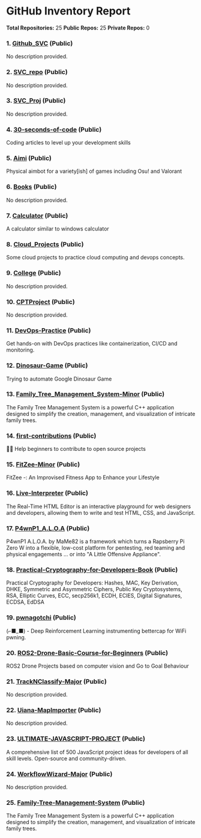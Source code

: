 # GitHub Inventory Report
**Total Repositories:** 25
**Public Repos:** 25
**Private Repos:** 0

### 1. [Github_SVC](https://github.com/Aditinegi97/Github_SVC) (Public)
No description provided.

### 2. [SVC_repo](https://github.com/Aditinegi97/SVC_repo) (Public)
No description provided.

### 3. [SVC_Proj](https://github.com/AniBasak/SVC_Proj) (Public)
No description provided.

### 4. [30-seconds-of-code](https://github.com/lucifer47C/30-seconds-of-code) (Public)
Coding articles to level up your development skills

### 5. [Aimi](https://github.com/lucifer47C/Aimi) (Public)
Physical aimbot for a variety[ish] of games including Osu! and Valorant

### 6. [Books](https://github.com/lucifer47C/Books) (Public)
No description provided.

### 7. [Calculator](https://github.com/lucifer47C/Calculator) (Public)
A calculator similar to windows calculator

### 8. [Cloud_Projects](https://github.com/lucifer47C/Cloud_Projects) (Public)
Some cloud projects to practice cloud computing and devops concepts.

### 9. [College](https://github.com/lucifer47C/College) (Public)
No description provided.

### 10. [CPTProject](https://github.com/lucifer47C/CPTProject) (Public)
No description provided.

### 11. [DevOps-Practice](https://github.com/lucifer47C/DevOps-Practice) (Public)
Get hands-on with DevOps practices like containerization, CI/CD and monitoring.

### 12. [Dinosaur-Game](https://github.com/lucifer47C/Dinosaur-Game) (Public)
Trying to automate Google Dinosaur Game

### 13. [Family_Tree_Management_System-Minor](https://github.com/lucifer47C/Family_Tree_Management_System-Minor) (Public)
The Family Tree Management System is a powerful C++ application designed to simplify the creation, management, and visualization of intricate family trees.

### 14. [first-contributions](https://github.com/lucifer47C/first-contributions) (Public)
🚀✨ Help beginners to contribute to open source projects

### 15. [FitZee-Minor](https://github.com/lucifer47C/FitZee-Minor) (Public)
FitZee -: An Improvised Fitness App to Enhance your Lifestyle

### 16. [Live-Interpreter](https://github.com/lucifer47C/Live-Interpreter) (Public)
The Real-Time HTML Editor is an interactive playground for web designers and developers, allowing them to write and test HTML, CSS, and JavaScript.

### 17. [P4wnP1_A.L.O.A](https://github.com/lucifer47C/P4wnP1_A.L.O.A) (Public)
P4wnP1 A.L.O.A. by MaMe82 is a framework which turns a Rapsberry Pi Zero W into a flexible, low-cost platform for pentesting, red teaming and physical engagements ... or into "A Little Offensive Appliance".

### 18. [Practical-Cryptography-for-Developers-Book](https://github.com/lucifer47C/Practical-Cryptography-for-Developers-Book) (Public)
Practical Cryptography for Developers: Hashes, MAC, Key Derivation, DHKE, Symmetric and Asymmetric Ciphers, Public Key Cryptosystems, RSA, Elliptic Curves, ECC, secp256k1, ECDH, ECIES, Digital Signatures, ECDSA, EdDSA

### 19. [pwnagotchi](https://github.com/lucifer47C/pwnagotchi) (Public)
(⌐■_■) - Deep Reinforcement Learning instrumenting bettercap for WiFi pwning.

### 20. [ROS2-Drone-Basic-Course-for-Beginners](https://github.com/lucifer47C/ROS2-Drone-Basic-Course-for-Beginners) (Public)
ROS2 Drone Projects based on computer vision and Go to Goal Behaviour

### 21. [TrackNClassify-Major](https://github.com/lucifer47C/TrackNClassify-Major) (Public)
No description provided.

### 22. [Uiana-MapImporter](https://github.com/lucifer47C/Uiana-MapImporter) (Public)
No description provided.

### 23. [ULTIMATE-JAVASCRIPT-PROJECT](https://github.com/lucifer47C/ULTIMATE-JAVASCRIPT-PROJECT) (Public)
A comprehensive list of 500 JavaScript project ideas for developers of all skill levels. Open-source and community-driven.

### 24. [WorkflowWizard-Major](https://github.com/lucifer47C/WorkflowWizard-Major) (Public)
No description provided.

### 25. [Family-Tree-Management-System](https://github.com/XtremeMilan/Family-Tree-Management-System) (Public)
The Family Tree Management System is a powerful C++ application designed to simplify the creation, management, and visualization of intricate family trees.

